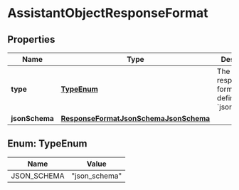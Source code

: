 

# AssistantObjectResponseFormat


## Properties

| Name | Type | Description | Notes |
|------------ | ------------- | ------------- | -------------|
|**type** | [**TypeEnum**](#TypeEnum) | The type of response format being defined: &#x60;json_schema&#x60; |  |
|**jsonSchema** | [**ResponseFormatJsonSchemaJsonSchema**](ResponseFormatJsonSchemaJsonSchema.md) |  |  |



## Enum: TypeEnum

| Name | Value |
|---- | -----|
| JSON_SCHEMA | &quot;json_schema&quot; |



